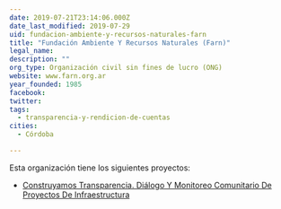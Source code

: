 ```yaml
---
date: 2019-07-21T23:14:06.000Z
date_last_modified: 2019-07-29
uid: fundacion-ambiente-y-recursos-naturales-farn
title: "Fundación Ambiente Y Recursos Naturales (Farn)"
legal_name: 
description: ""
org_type: Organización civil sin fines de lucro (ONG)
website: www.farn.org.ar
year_founded: 1985
facebook: 
twitter: 
tags:
  - transparencia-y-rendicion-de-cuentas
cities: 
  - Córdoba

---
```


Esta organización tiene los siguientes proyectos:

- [Construyamos Transparencia. Diálogo Y Monitoreo Comunitario De Proyectos De Infraestructura](/proyectos/construyamos-transparencia-dialogo-y-monitoreo-comunitario-de-proyectos-de-infraestructura)
